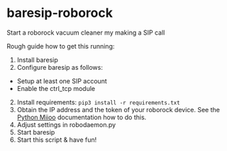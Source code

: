 # baresip-roborock

Start a roborock vacuum cleaner my making a SIP call

Rough guide how to get this running:

1. Install baresip
2. Configure baresip as follows:
  - Setup at least one SIP account
  - Enable the ctrl_tcp module
2. Install requirements: ```pip3 install -r requirements.txt```
3. Obtain the IP address and the token of your roborock device. See the [Python Miioo](https://github.com/rytilahti/python-miio) documentation how to do this.
4. Adjust settings in robodaemon.py
5. Start baresip
6. Start this script & have fun!
